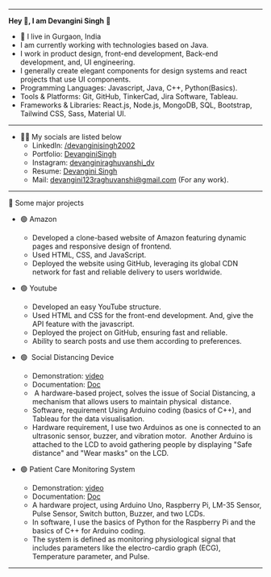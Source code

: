 *************************************************************************************************

**Hey 👋, I am Devangini Singh** 🔴
- 📍 I live in Gurgaon, India
- I am currently working with technologies based on Java.
- I work in product design, front-end development, Back-end development, and, UI engineering.
- I generally create elegant components for design systems and react projects that use UI components.
- Programming Languages: Javascript, Java, C++, Python(Basics).
- Tools & Platforms: Git, GitHub, TinkerCad, Jira Software, Tableau.
- Frameworks & Libraries: React.js, Node.js, MongoDB, SQL, Bootstrap, Tailwind CSS, Sass, Material UI.

*************************************************************************************************
- 👨‍💻 My socials are listed below
  - LinkedIn: [/devanginisingh2002](https://www.linkedin.com/in/devangini2002)
  - Portfolio: [DevanginiSingh](https://devanginisingh2002.github.io/Portfolio/)
  - Instagram: [devanginiraghuvanshi_dv](https://instagram.com/devanginiraghuvanshi_dv)
  - Resume: [Devangini Singh](https://drive.google.com/file/d/1135rsBjiF3WC6JXMEjCqbJxYx5oyNnmG/view?usp=sharing)
  - Mail: devangini123raghuvanshi@gmail.com (For any work).

*************************************************************************************************
🔴 Some major projects
 - 🟢 Amazon
     -  Developed a clone-based website of Amazon featuring dynamic pages and responsive design of frontend.
     -  Used HTML, CSS, and JavaScript.
     -  Deployed the website using GitHub, leveraging its global CDN network for fast and reliable delivery to users worldwide.
   
  - 🟢 Youtube  
      -  Developed an easy YouTube structure.
      -  Used HTML and CSS for the front-end development. And, give the API feature with the javascript.
      -  Deployed the project on GitHub, ensuring fast and reliable.
      -  Ability to search posts and use them according to preferences.

 - 🟢  Social Distancing Device
     - Demonstration: [video](https://youtu.be/t4wBPgHjj4k)
     - Documentation: [Doc](https://drive.google.com/drive/folders/1grW_BKuuz829A5os3bQ42C5gyVEAMfGh?usp=sharing)
     -  A hardware-based project, solves the issue of Social Distancing, a mechanism that allows users to maintain physical  distance.
     - Software, requirement Using Arduino coding (basics of C++), and Tableau for the data visualisation.
     - Hardware requirement, I use two Arduinos as one is connected to an ultrasonic sensor, buzzer, and vibration motor.  Another
       Arduino is attached to the LCD to avoid gathering people by displaying "Safe distance" and "Wear masks" on the LCD.
     
 - 🟢 Patient Care Monitoring System
     - Demonstration: [video](https://youtu.be/xTT_UPpeKv4)
     - Documentation: [Doc](https://drive.google.com/drive/folders/1C_hH51QOQUd72DJutwMIggo1fnV2O9UC?usp=sharing)
     - A hardware project, using Arduino Uno, Raspberry Pi, LM-35 Sensor, Pulse Sensor, Switch button, Buzzer, and two LCDs.
     - In software, I use the basics of Python for the Raspberry Pi and the basics of C++ for Arduino coding.
     - The system is defined as monitoring physiological signal that includes parameters like the electro-cardio graph (ECG),
       Temperature parameter, and Pulse.

*************************************************************************************************


